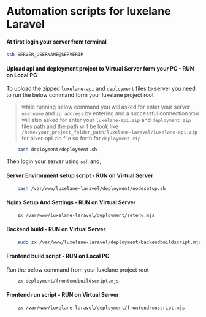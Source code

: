 # Automation scripts for luxelane Laravel

#### At first login your server from terminal

```bash
ssh SERVER_USERNAME@SERVERIP
```

#### Upload api and deployment project to Virtual Server form your PC - RUN on Local PC
To upload the zipped `luxelane-api` and `deployment` files to server you need to run the below command form your luxelane project root
> while running below command you will asked for enter your server `username` and `ip address` by entering and a successful connection you will also asked for enter your `luxelane-api.zip` and `deployment.zip`
> files path and the path will be look like `/home/your_project_folder_path/luxelane-laravel/luxelane-api.zip` for pixer-api.zip file so forth for `deployment.zip`

```bash
    bash deployment/deployment.sh
````

Then login your server using `ssh` and,

#### Server Environment setup script - RUN on Virtual Server

```bash
    bash /var/www/luxelane-laravel/deployment/nodesetup.sh
````

#### Nginx Setup And Settings - RUN on Virtual Server

```bash
    zx /var/www/luxelane-laravel/deployment/setenv.mjs
````

#### Backend build - RUN on Virtual Server

```bash
    sudo zx /var/www/luxelane-laravel/deployment/backendbuildscript.mjs
```

#### Frontend build script - RUN on Local PC
Run the below command from your luxelane project root

```bash
    zx deployment/frontendbuildscript.mjs
```

#### Frontend run script - RUN on Virtual Server

```bash
    zx /var/www/luxelane-laravel/deployment/frontendrunscript.mjs
```
